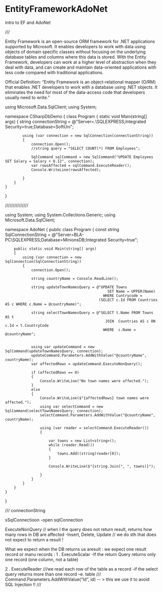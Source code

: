 # EntityFrameworkAdoNet
intro to EF and AdoNet

///

Entity Framework is an open-source ORM framework for .NET applications supported by Microsoft. It enables developers to work with data using objects of domain specific classes without focusing on the underlying database tables and columns where this data is stored. With the Entity Framework, developers can work at a higher level of abstraction when they deal with data, and can create and maintain data-oriented applications with less code compared with traditional applications.

Official Definition: “Entity Framework is an object-relational mapper (O/RM) that enables .NET developers to work with a database using .NET objects. It eliminates the need for most of the data-access code that developers usually need to write.”

using Microsoft.Data.SqlClient;
using System;

namespace CSharpDbDemo
{
    class Program
    {
        static void Main(string[] args)
        {
            string connectionString = @"Server=.\SQLEXPRESS;Integrated Security=true;Database=SoftUni";

            using (var connection = new SqlConnection(connectionString))
            {
                connection.Open();
                //string query = "SELECT COUNT(*) FROM Employees";

                SqlCommand sqlCommand = new SqlCommand("UPDATE Employees SET Salary = Salary + 0.12", connection);
                var rowsAffected = sqlCommand.ExecuteReader();
                Console.WriteLine(rowsAffected);

            } 
        }
    }
}




///////////////


using System;
using System.Collections.Generic;
using Microsoft.Data.SqlClient;

namespace AdoNet
{
    public class Program
    {
        const string SqlConnectionString =
                              @"Server=BLA-PC\SQLEXPRESS;Database=MinionsDB;Integrated Security=true";

        public static void Main(string[] args)
        {
            using (var connection = new SqlConnection(SqlConnectionString)) 
            {
                connection.Open();

                string countryName = Console.ReadLine();

                string updateTownNamesQuery = @"UPDATE Towns 
                                                   SET Name = UPPER(Name) 
                                                 WHERE Cuntrycode = 
                                               (SELECT c.Id FROM Countries AS c WHERE c.Name = @countryName)";

                string selectTownNamesQuery = @"SELECT t.Name FROM Towns AS t 
                                                  JOIN  Countries AS c ON c.Id = t.CountryCode
                                                 WHERE  c.Name = @countryName";


                using var updateCommand = new SqlCommand(updateTownNamesQuery, connection);
                updateCommand.Parameters.AddWithValue("@countryName", countryName);
                var affectedRows = updateCommand.ExecuteNonQuery();

                if (affectedRows == 0)
                {
                    Console.WriteLine("No town names were affected.");
                }
                else
                {
                    Console.WriteLine($"{affectedRows} town names were affected.");
                    using var selectCommand = new SqlCommand(selectTownNamesQuery, connection);
                    selectCommand.Parameters.AddWithValue("@countryName", countryName);

                    using (var reader = selectCommand.ExecuteReader()) 
                    {

                        var towns = new List<string>();
                        while (reader.Read())
                        {
                            towns.Add((string)reader[0]);
                        }

                        Console.WriteLine($"{string.Join(", ", towns)}");
                       
                    }
                }
            }                
        }
    }
}




///
connectionString 

sSqlConnectioon
-open sqlConnection 

ExecuteNonQuery  //  when I the query does not return result, returns how many rows in DB are affected
-Insert, Delete, Update  // we do sth that does not expect to return a result !


What we expect when the DB returns us aresult :   we expect one result record or manu records :
1 . ExecuteScalar
-If the return Query returns only one record (one column, not a table)


2 . ExecuteReader  ///we read each row of the table as a record
-if the select query returns more than one record –e. table
///
Command.Parameters.AddWithValue(“Id”, id)   -- > this we use it to avoid SQL Injection !! 
///
